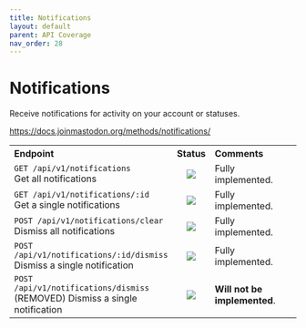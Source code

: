```yaml
---
title: Notifications
layout: default
parent: API Coverage
nav_order: 28
---
```


# Notifications

Receive notifications for activity on your account or statuses.

<a href="https://docs.joinmastodon.org/methods/notifications/" target="_blank">https://docs.joinmastodon.org/methods/notifications/</a>

<table style="width:100%;table-layout:fixed;">
  <tr>
    <th style="width:45%;text-align:left;">Endpoint</th>
    <th style="width:10%;text-align:center;">Status</th>
    <th style="width:45%;text-align:left;">Comments</th>
  </tr>
  <tr>
    <td style="width:45%;text-align:left;"><code>GET /api/v1/notifications</code><br>Get all notifications</td>
    <td style="width:10%;text-align:center;"><img src="/assets/green16.png"></td>
    <td style="width:45%;text-align:left;">Fully implemented.</td>
  </tr>
  <tr>
    <td style="width:45%;text-align:left;"><code>GET /api/v1/notifications/:id</code><br>Get a single notifications</td>
    <td style="width:10%;text-align:center;"><img src="/assets/green16.png"></td>
    <td style="width:45%;text-align:left;">Fully implemented.</td>
  </tr>
  <tr>
    <td style="width:45%;text-align:left;"><code>POST /api/v1/notifications/clear</code><br>Dismiss all notifications</td>
    <td style="width:10%;text-align:center;"><img src="/assets/green16.png"></td>
    <td style="width:45%;text-align:left;">Fully implemented.</td>
  </tr>
  <tr>
    <td style="width:45%;text-align:left;"><code>POST /api/v1/notifications/:id/dismiss</code><br>Dismiss a single notification</td>
    <td style="width:10%;text-align:center;"><img src="/assets/green16.png"></td>
    <td style="width:45%;text-align:left;">Fully implemented.</td>
  </tr>
  <tr>
    <td style="width:45%;text-align:left;"><code>POST /api/v1/notifications/dismiss</code><br>(REMOVED) Dismiss a single notification</td>
    <td style="width:10%;text-align:center;"><img src="/assets/red16.png"></td>
    <td style="width:45%;text-align:left;"><b>Will not be implemented</b>.</td>
  </tr>
</table>
